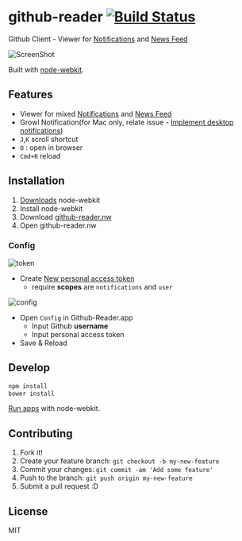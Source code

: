 # github-reader [![Build Status](https://travis-ci.org/azu/github-reader.svg?branch=master)](https://travis-ci.org/azu/github-reader)

Github Client - Viewer for [Notifications](https://github.com/notifications "Notifications") and [News Feed](https://github.com/ "GitHub")

![ScreenShot](http://cl.ly/image/2v053R0Y0s0a/2014-04-29%2022_38_04.gif)

Built with [node-webkit](https://github.com/rogerwang/node-webkit "node-webkit").

## Features

* Viewer for mixed [Notifications](https://github.com/notifications "Notifications") and [News Feed](https://github.com/ "GitHub")
* Growl Notification(for Mac only, relate issue - [Implement desktop notifications](https://github.com/rogerwang/node-webkit/issues/27 "Implement desktop notifications [$50] · Issue #27 · rogerwang/node-webkit"))
* `J`,`K` scroll shortcut
* `O` : open in browser
* `Cmd+R` reload

## Installation

1. [Downloads](https://github.com/rogerwang/node-webkit#downloads "Downloads") node-webkit
2. Install node-webkit
3. Download [github-reader.nw](https://github.com/azu/github-reader/blob/gh-pages/github-reader.nw?raw=true)
4. Open github-reader.nw

### Config

![token](http://monosnap.com/image/xNMXVDIlfH6Lom2Q2DMDKxPbc3kLaJ.png)

* Create [New personal access token](https://github.com/settings/tokens/new "New personal access token")
    * require **scopes** are `notifications` and `user`

![config](http://monosnap.com/image/Dgh7zSUetiJTNuQQ55w76CYVur7G0h.png)

* Open `Config` in Github-Reader.app
    * Input Github **username**
    * Input personal access token
* Save & Reload

## Develop

``` sh
npm install
bower install
```

[Run apps](https://github.com/rogerwang/node-webkit/wiki/How-to-run-apps "run apps") with node-webkit.

## Contributing

1. Fork it!
2. Create your feature branch: `git checkout -b my-new-feature`
3. Commit your changes: `git commit -am 'Add some feature'`
4. Push to the branch: `git push origin my-new-feature`
5. Submit a pull request :D

## License

MIT
